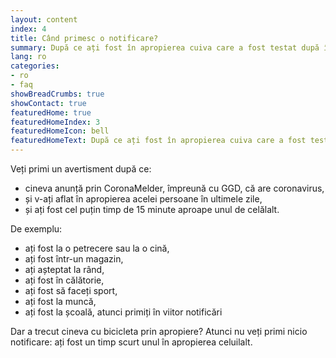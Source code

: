 ```yaml
---
layout: content
index: 4
title: Când primesc o notificare?
summary: După ce ați fost în apropierea cuiva care a fost testat după întâlnirea dvs. și are coronavirus.
lang: ro
categories:
- ro
- faq
showBreadCrumbs: true
showContact: true
featuredHome: true
featuredHomeIndex: 3
featuredHomeIcon: bell
featuredHomeText: După ce ați fost în apropierea cuiva care a fost testat după întâlnirea dvs. și are coronavirus.
---
```


Veți primi un avertisment după ce:
* cineva anunță prin CoronaMelder, împreună cu GGD, că are coronavirus,
* și v-ați aflat în apropierea acelei persoane în ultimele zile,
* și ați fost cel puțin timp de 15 minute aproape unul de celălalt.

De exemplu:
* ați fost la o petrecere sau la o cină,
* ați fost într-un magazin,
* ați așteptat la rând,
* ați fost în călătorie,
* ați fost să faceți sport,
* ați fost la muncă,
* ați fost la școală, atunci primiți în viitor notificări

Dar a trecut cineva cu bicicleta prin apropiere? Atunci nu veți primi nicio notificare: ați fost un timp scurt unul în apropierea celuilalt.
